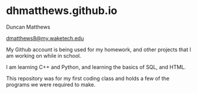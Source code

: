 # dhmatthews.github.io
Duncan Matthews

dmatthews8@my.waketech.edu

My Github account is being used for my homework, and other projects that I am working on while in school.

I am learning C++ and Python, and learning the basics of SQL, and HTML.

This repository was for my first coding class and holds a few of the programs we were required to make.
